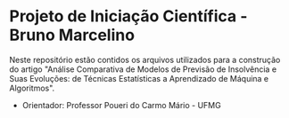 # Projeto de Iniciação Científica - Bruno Marcelino

Neste repositório estão contidos os arquivos utilizados para a construção do artigo "Análise Comparativa de Modelos de Previsão de Insolvência e Suas Evoluções: de Técnicas Estatísticas a Aprendizado de Máquina e Algoritmos".

* Orientador: Professor Poueri do Carmo Mário - UFMG
